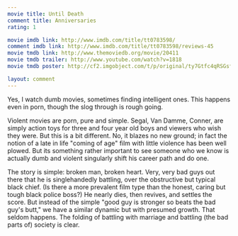 ```yaml
---
movie title: Until Death
comment title: Anniversaries
rating: 1

movie imdb link: http://www.imdb.com/title/tt0783598/
comment imdb link: http://www.imdb.com/title/tt0783598/reviews-45
movie tmdb link: http://www.themoviedb.org/movie/20411
movie tmdb trailer: http://www.youtube.com/watch?v=1818
movie tmdb poster: http://cf2.imgobject.com/t/p/original/ty7Gtfc4qRSGsfx2yqsjxEFWYOg.jpg

layout: comment
---
```


Yes, I watch dumb movies, sometimes finding intelligent ones. This happens even in porn, though the slog through is rough going.

Violent movies are porn, pure and simple. Segal, Van Damme, Conner, are simply action toys for three and four year old boys and viewers who wish they were. But this is a bit different. No, it blazes no new ground; in fact the notion of a late in life "coming of age" film with little violence has been well plowed. But its something rather important to see someone who we know is actually dumb and violent singularly shift his career path and do one.

The story is simple: broken man, broken heart. Very, very bad guys out there that he is singlehandedly battling, over the obstructive but typical black chief. (Is there a more prevalent film type than the honest, caring but tough black police boss?) He nearly dies, then revives, and settles the score. But instead of the simple "good guy is stronger so beats the bad guy's butt," we have a similar dynamic but with presumed growth. That seldom happens. The folding of battling with marriage and battling (the bad parts of) society is clear.